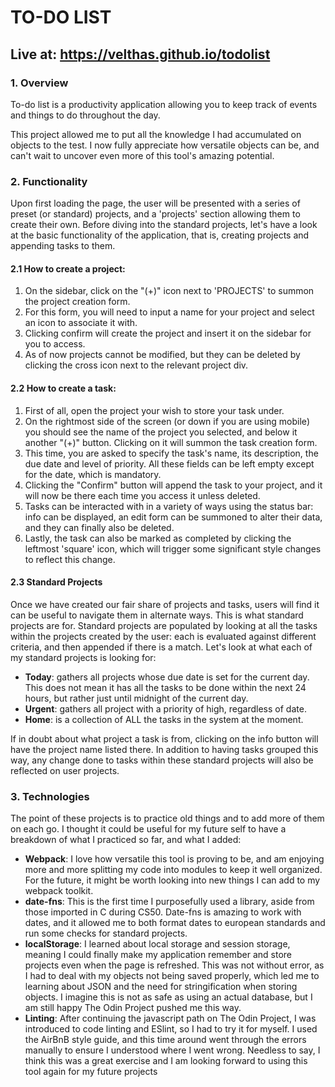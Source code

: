 # TO-DO LIST
## Live at: https://velthas.github.io/todolist
### 1. Overview
<p>To-do list is a productivity application allowing you to keep track of events and things to do throughout the day.</p>
<p>This project allowed me to put all the knowledge I had accumulated on objects to the test. I now fully appreciate how versatile objects can be, and can't wait to uncover even more of this tool's amazing potential.</p>

### 2. Functionality
<p>Upon first loading the page, the user will be presented with a series of preset (or standard) projects, and a 'projects' section allowing them to create their own. Before diving into the standard projects, let's have a look at the basic functionality of the application, that is, creating projects and appending tasks to them.</p>

#### 2.1 How to create a project:
1. On the sidebar, click on the "(+)" icon next to 'PROJECTS' to summon the project creation form.
2. For this form, you will need to input a name for your project and select an icon to associate it with.
3. Clicking confirm will create the project and insert it on the sidebar for you to access.
4. As of now projects cannot be modified, but they can be deleted by clicking the cross icon next to the relevant project div.
#### 2.2 How to create a task:
1. First of all, open the project your wish to store your task under.
2. On the rightmost side of the screen (or down if you are using mobile) you should see the name of the project you selected, and below it another "(+)" button. Clicking on it will summon the task creation form.
3. This time, you are asked to specify the task's name, its description, the due date and level of priority. All these fields can be left empty except for the date, which is mandatory. 
4. Clicking the "Confirm" button will append the task to your project, and it will now be there each time you access it unless deleted.
5. Tasks can be interacted with in a variety of ways using the status bar: info can be displayed, an edit form can be summoned to alter their data, and they can finally also be deleted.
6. Lastly, the task can also be marked as completed by clicking the leftmost 'square' icon, which will trigger some significant style changes to reflect this change.

#### 2.3 Standard Projects
<p>Once we have created our fair share of projects and tasks, users will find it can be useful to navigate them in alternate ways. This is what standard projects are for.
Standard projects are populated by looking at all the tasks within the projects created by the user: each is evaluated against different criteria, and then appended if there is a match. Let's look at what each of my standard projects is looking for:</p>

+ **Today**: gathers all projects whose due date is set for the current day. This does not mean it has all the tasks to be done within the next 24 hours, but rather just until midnight of the current day.
+ **Urgent**: gathers all project with a priority of high, regardless of date. 
+ **Home**: is a collection of ALL the tasks in the system at the moment.

<p>If in doubt about what project a task is from, clicking on the info button will have the project name listed there. In addition to having tasks grouped this way, any change done to tasks within these standard projects will also be reflected on user projects. </p>

### 3. Technologies
<p>The point of these projects is to practice old things and to add more of them on each go. I thought it could be useful for my future self to have a breakdown of what I practiced so far, and what I added: </p>

+ **Webpack**: I love how versatile this tool is proving to be, and am enjoying more and more splitting my code into modules to keep it well organized. For the future, it might be worth looking into new things I can add to my webpack toolkit. 
+ **date-fns**: This is the first time I purposefully used a library, aside from those imported in C during CS50. Date-fns is amazing to work with dates, and it allowed me to both format dates to european standards and run some checks for standard projects.
+ **localStorage**: I learned about local storage and session storage, meaning I could finally make my application remember and store projects even when the page is refreshed. This was not without error, as I had to deal with my objects not being saved properly, which led me to learning about JSON and the need for stringification when storing objects. I imagine this is not as safe as using an actual database, but I am still happy The Odin Project pushed me this way.
+ **Linting**: After continuing the javascript path on The Odin Project, I was introduced to code linting and ESlint, so I had to try it for myself. I used the AirBnB style guide, and this time around went through the errors manually to ensure I understood where I went wrong. Needless to say, I think this was a great exercise and I am looking forward to using this tool again for my future projects
